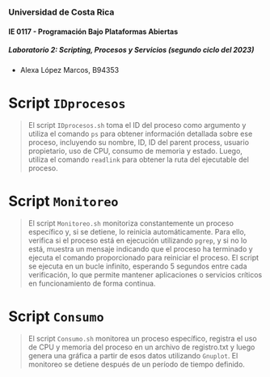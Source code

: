 ### Universidad de Costa Rica
#### IE 0117 - Programación Bajo Plataformas Abiertas
##### Laboratorio 2: Scripting, Procesos y Servicios (segundo ciclo del 2023)

- Alexa López Marcos, B94353

# Script `IDprocesos`

> El script `IDprocesos.sh` toma el ID del proceso como argumento y utiliza el comando `ps` para obtener información detallada sobre ese proceso, incluyendo su nombre, ID, ID del parent process, usuario propietario, uso de CPU, consumo de memoria y estado. Luego, utiliza el comando `readlink` para obtener la ruta del ejecutable del proceso.

# Script `Monitoreo`

> El script `Monitoreo.sh` monitoriza constantemente un proceso específico y, si se detiene, lo reinicia automáticamente. Para ello, verifica si el proceso está en ejecución utilizando `pgrep`, y si no lo está, muestra un mensaje indicando que el proceso ha terminado y ejecuta el comando proporcionado para reiniciar el proceso. El script se ejecuta en un bucle infinito, esperando 5 segundos entre cada verificación, lo que permite mantener aplicaciones o servicios críticos en funcionamiento de forma continua.

# Script `Consumo`

> El script `Consumo.sh` monitorea un proceso específico, registra el uso de CPU y memoria del proceso en un archivo de registro.txt y luego genera una gráfica a partir de esos datos utilizando `Gnuplot`. El monitoreo se detiene después de un período de tiempo definido.

